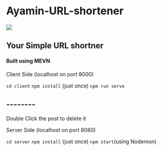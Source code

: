 # Ayamin-URL-shortener

<img src="https://scontent-sin6-2.xx.fbcdn.net/v/t1.0-9/127237084_3824150504297060_7672843412416162730_n.jpg?_nc_cat=102&ccb=2&_nc_sid=730e14&_nc_ohc=v04OJ63TK0oAX8Qb0x_&_nc_ht=scontent-sin6-2.xx&oh=f4b643e19bb46ad12b8f315c8f2f7c7f&oe=5FE572E9">

## Your Simple URL shortner

#### Built using MEVN

 Client Side (localhost on port 8000)

`cd client`
`npm install` (just once)
`npm run serve`
## --------

Double Click the post to delete it

 Server Side  (localhost on port 8080)

`cd server`
`npm install` (just once)
`npm start`(using Nodemon)

